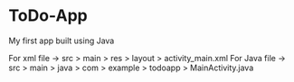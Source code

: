 # ToDo-App
My first app built using Java

For xml file -> src > main > res > layout > activity_main.xml
For Java file -> src > main > java > com > example > todoapp > MainActivity.java
